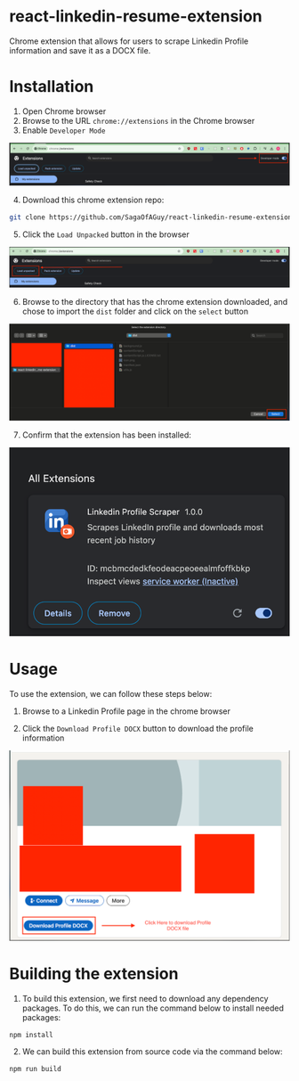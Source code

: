 # react-linkedin-resume-extension
Chrome extension that allows for users to scrape Linkedin Profile information and save it as a DOCX file.

# Installation
1. Open Chrome browser
2. Browse to the URL `chrome://extensions` in the Chrome browser
3. Enable `Developer Mode` 

![alt text](image.png)

4. Download this chrome extension repo: 
```bash
git clone https://github.com/SagaOfAGuy/react-linkedin-resume-extension.git
```

5. Click the `Load Unpacked` button in the browser

![alt text](image-1.png)

6. Browse to the directory that has the chrome extension downloaded, and chose to import the `dist` folder and click on the `select` button

![alt text](image-2.png)

7. Confirm that the extension has been installed:

![alt text](image-3.png)

# Usage
To use the extension, we can follow these steps below: 

1. Browse to a Linkedin Profile page in the chrome browser

2. Click the `Download Profile DOCX` button to download the profile information

![alt text](image-4.png)


# Building the extension
1. To build this extension, we first need to download any dependency packages. To do this, we can run the command below to install needed packages: 
```bash
npm install 
```
2. We can build this extension from source code via the command below: 

```bash
npm run build
```
